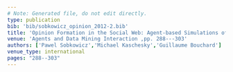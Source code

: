 ```yaml
---
# Note: Generated file, do not edit directly.
type: publication
bib: 'bib/sobkowicz_opinion_2012-2.bib'
title: 'Opinion Formation in the Social Web: Agent-based Simulations of Opinion Convergence and Divergence in Sub-Communities'
venue: 'Agents and Data Mining Interaction ,pp. 288---303'
authors: ['Pawel Sobkowicz','Michael Kaschesky','Guillaume Bouchard']
venue_type: international
pages: "288--303"
---
```

